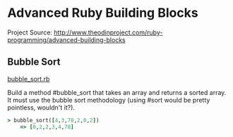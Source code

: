 # Advanced Ruby Building Blocks

Project Source: http://www.theodinproject.com/ruby-programming/advanced-building-blocks

## Bubble Sort

[bubble_sort.rb](https://github.com/craftykate/odin-project/blob/master/04_advanced_building_blocks/bubble_sort.rb)

Build a method #bubble_sort that takes an array and returns a sorted array. It must use the bubble sort methodology (using #sort would be pretty pointless, wouldn't it?).

```ruby
> bubble_sort([4,3,78,2,0,2])
    => [0,2,2,3,4,78]
```